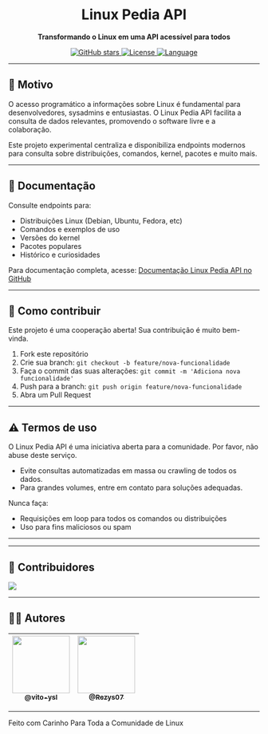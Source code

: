 <h1 align="center">Linux Pedia API</h1>

<div align="center">
  <p>
    <strong>Transformando o Linux em uma API acessível para todos</strong>
  </p>
</div>

<div align="center">
  <a href="https://github.com/vn-wiki/LinuxPedia">
    <img src="https://img.shields.io/github/stars/vn-wiki/LinuxPedia?style=social" alt="GitHub stars" />
  </a>
  <a href="https://github.com/vn-wiki/LinuxPedia/blob/main/LICENSE">
    <img src="https://img.shields.io/github/license/vn-wiki/LinuxPedia" alt="License" />
  </a>
  <a href="https://nodejs.org/">
    <img src="https://img.shields.io/badge/language-Node.js-green" alt="Language" />
  </a>
</div>


---

## 🔧 Motivo

O acesso programático a informações sobre Linux é fundamental para desenvolvedores, sysadmins e entusiastas. O Linux Pedia API facilita a consulta de dados relevantes, promovendo o software livre e a colaboração.

Este projeto experimental centraliza e disponibiliza endpoints modernos para consulta sobre distribuições, comandos, kernel, pacotes e muito mais.

---

## 📖 Documentação

Consulte endpoints para:

- Distribuições Linux (Debian, Ubuntu, Fedora, etc)  
- Comandos e exemplos de uso  
- Versões do kernel  
- Pacotes populares  
- Histórico e curiosidades  

Para documentação completa, acesse: [Documentação Linux Pedia API no GitHub](https://github.com/vn-wiki/LinuxPedia#readme)

---

## 🤝 Como contribuir

Este projeto é uma cooperação aberta! Sua contribuição é muito bem-vinda.

1. Fork este repositório  
2. Crie sua branch: `git checkout -b feature/nova-funcionalidade`  
3. Faça o commit das suas alterações: `git commit -m 'Adiciona nova funcionalidade'`  
4. Push para a branch: `git push origin feature/nova-funcionalidade`  
5. Abra um Pull Request  

---

## ⚠️ Termos de uso

O Linux Pedia API é uma iniciativa aberta para a comunidade. Por favor, não abuse deste serviço.

- Evite consultas automatizadas em massa ou crawling de todos os dados.  
- Para grandes volumes, entre em contato para soluções adequadas.

Nunca faça:

- Requisições em loop para todos os comandos ou distribuições  
- Uso para fins maliciosos ou spam  

---

---

## 👥 Contribuidores

<a href="https://github.com/vn-wiki/LinuxPedia/graphs/contributors">
  <img src="https://contrib.rocks/image?repo=vn-wiki/LinuxPedia" />
</a>

---

## 👨‍💻 Autores

| [<img src="https://github.com/vito-ysl.png?size=115" width=115><br><sub>@vito-ysl</sub>](https://github.com/vito-ysl) | [<img src="https://github.com/Rezys07.png?size=115" width=115><br><sub>@Rezys07</sub>](https://github.com/Rezys07) |
| :---: | :---: |

---

Feito com Carinho Para Toda a Comunidade de Linux 
